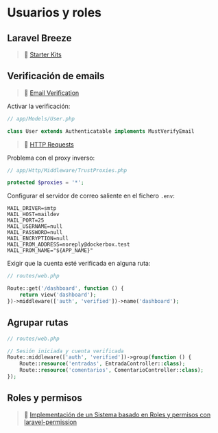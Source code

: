 # Usuarios y roles

## Laravel Breeze

> :book: [Starter Kits](https://laravel.com/docs/8.x/starter-kits)

## Verificación de emails

> :book: [Email Verification](https://laravel.com/docs/8.x/verification)

Activar la verificación:

```php
// app/Models/User.php

class User extends Authenticatable implements MustVerifyEmail
```

> :book: [HTTP Requests](https://laravel.com/docs/8.x/requests#configuring-trusted-proxies)

Problema con el proxy inverso:

```php
// app/Http/Middleware/TrustProxies.php

protected $proxies = '*';
```

Configurar el servidor de correo saliente en el fichero `.env`:

```dotenv
MAIL_DRIVER=smtp
MAIL_HOST=maildev
MAIL_PORT=25
MAIL_USERNAME=null
MAIL_PASSWORD=null
MAIL_ENCRYPTION=null
MAIL_FROM_ADDRESS=noreply@dockerbox.test
MAIL_FROM_NAME="${APP_NAME}"
```

Exigir que la cuenta esté verificada en alguna ruta:

```php
// routes/web.php

Route::get('/dashboard', function () {
    return view('dashboard');
})->middleware(['auth', 'verified'])->name('dashboard');
```

## Agrupar rutas

```php
// routes/web.php

// Sesión iniciada y cuenta verificada
Route::middleware(['auth', 'verified'])->group(function () {
    Route::resource('entradas', EntradaController::class);
    Route::resource('comentarios', ComentarioController::class);
});
```

## Roles y permisos

> :book: [Implementación de un Sistema basado en Roles y permisos con laravel-permission](https://blog.pleets.org/article/sistema-basado-en-roles-con-laravel-permission)
